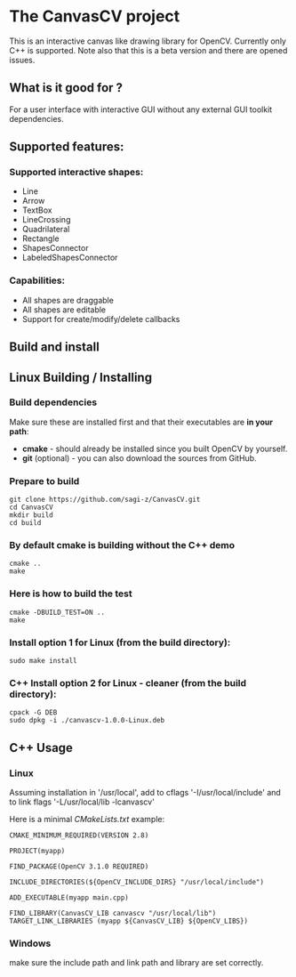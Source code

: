 The CanvasCV project
====================
This is an interactive canvas like drawing library for OpenCV.
Currently only C++ is supported.
Note also that this is a beta version and there are opened issues.

What is it good for ?
---------------------
For a user interface with interactive GUI without any external GUI toolkit dependencies.

## Supported features:

### Supported interactive shapes:
* Line
* Arrow
* TextBox
* LineCrossing
* Quadrilateral
* Rectangle
* ShapesConnector
* LabeledShapesConnector

### Capabilities:
* All shapes are draggable
* All shapes are editable
* Support for create/modify/delete callbacks

Build and install
-----------------
## Linux Building / Installing
### Build dependencies
Make sure these are installed first and that their executables are **in your path**:
* **cmake** - should already be installed since you built OpenCV by yourself.
* **git** (optional) - you can also download the sources from GitHub.

### Prepare to build
```
git clone https://github.com/sagi-z/CanvasCV.git
cd CanvasCV
mkdir build
cd build
```

### By default cmake is building without the C++ demo
```
cmake ..
make
```

### Here is how to build the test
```
cmake -DBUILD_TEST=ON ..
make
```

### Install option 1 for Linux (from the build directory):
```
sudo make install
```

### C++ Install option 2 for Linux - cleaner (from the build directory):
```
cpack -G DEB
sudo dpkg -i ./canvascv-1.0.0-Linux.deb
```

C++ Usage
---------
### Linux
Assuming installation in '/usr/local', add to cflags '-I/usr/local/include' and to link flags '-L/usr/local/lib -lcanvascv'

Here is a minimal *CMakeLists.txt* example:
```
CMAKE_MINIMUM_REQUIRED(VERSION 2.8)

PROJECT(myapp)

FIND_PACKAGE(OpenCV 3.1.0 REQUIRED)

INCLUDE_DIRECTORIES(${OpenCV_INCLUDE_DIRS} "/usr/local/include")

ADD_EXECUTABLE(myapp main.cpp)

FIND_LIBRARY(CanvasCV_LIB canvascv "/usr/local/lib")
TARGET_LINK_LIBRARIES (myapp ${CanvasCV_LIB} ${OpenCV_LIBS})
```

### Windows
make sure the include path and link path and library are set correctly.

